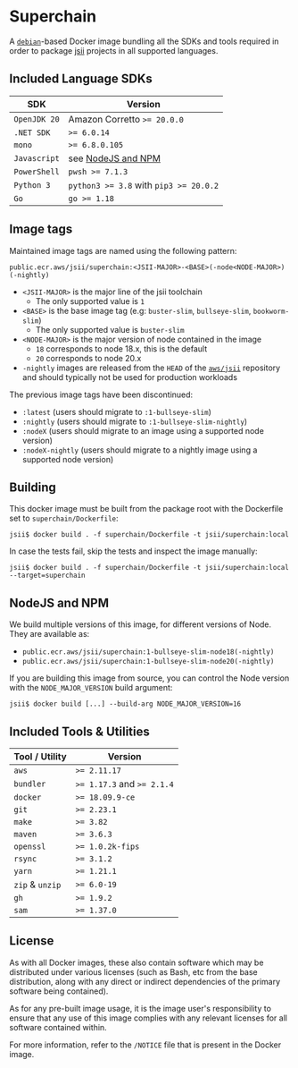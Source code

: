 # Superchain

A [`debian`][debian]-based Docker image bundling all the SDKs and tools
required in order to package [jsii] projects in all supported languages.

[debian]: https://gallery.ecr.aws/debian/debian
[jsii]: https://github.com/aws/jsii

## Included Language SDKs

| SDK          | Version                                |
| ------------ | -------------------------------------- |
| `OpenJDK 20` | Amazon Corretto `>= 20.0.0`            |
| `.NET SDK`   | `>= 6.0.14`                            |
| `mono`       | `>= 6.8.0.105`                         |
| `Javascript` | see [NodeJS and NPM](#nodejs-and-npm)  |
| `PowerShell` | `pwsh >= 7.1.3`                        |
| `Python 3`   | `python3 >= 3.8` with `pip3 >= 20.0.2` |
| `Go`         | `go >= 1.18`                           |

## Image tags

Maintained image tags are named using the following pattern:

```
public.ecr.aws/jsii/superchain:<JSII-MAJOR>-<BASE>(-node<NODE-MAJOR>)(-nightly)
```

- `<JSII-MAJOR>` is the major line of the jsii toolchain
  - The only supported value is `1`
- `<BASE>` is the base image tag (e.g: `buster-slim`, `bullseye-slim`, `bookworm-slim`)
  - The only supported value is `buster-slim`
- `<NODE-MAJOR>` is the major version of node contained in the image
  - `18` corresponds to node 18.x, this is the default
  - `20` corresponds to node 20.x
- `-nightly` images are released from the `HEAD` of the [`aws/jsii`][jsii]
  repository and should typically not be used for production workloads

The previous image tags have been discontinued:

- `:latest` (users should migrate to `:1-bullseye-slim`)
- `:nightly` (users should migrate to `:1-bullseye-slim-nightly`)
- `:nodeX` (users should migrate to an image using a supported node version)
- `:nodeX-nightly` (users should migrate to a nightly image using a supported node version)

## Building

This docker image must be built from the package root with the Dockerfile set to
`superchain/Dockerfile`:

```
jsii$ docker build . -f superchain/Dockerfile -t jsii/superchain:local
```

In case the tests fail, skip the tests and inspect the image manually:

```
jsii$ docker build . -f superchain/Dockerfile -t jsii/superchain:local --target=superchain
```

## NodeJS and NPM

We build multiple versions of this image, for different versions of Node. They are available as:

* `public.ecr.aws/jsii/superchain:1-bullseye-slim-node18(-nightly)`
* `public.ecr.aws/jsii/superchain:1-bullseye-slim-node20(-nightly)`

If you are building this image from source, you can control the Node version with the
`NODE_MAJOR_VERSION` build argument:

```
jsii$ docker build [...] --build-arg NODE_MAJOR_VERSION=16
```

## Included Tools & Utilities

| Tool / Utility  | Version                    |
| --------------- | -------------------------- |
| `aws`           | `>= 2.11.17`               |
| `bundler`       | `>= 1.17.3` and `>= 2.1.4` |
| `docker`        | `>= 18.09.9-ce`            |
| `git`           | `>= 2.23.1`                |
| `make`          | `>= 3.82`                  |
| `maven`         | `>= 3.6.3`                 |
| `openssl`       | `>= 1.0.2k-fips`           |
| `rsync`         | `>= 3.1.2`                 |
| `yarn`          | `>= 1.21.1`                |
| `zip` & `unzip` | `>= 6.0-19`                |
| `gh`            | `>= 1.9.2`                 |
| `sam`           | `>= 1.37.0`                |

## License

As with all Docker images, these also contain software which may be distributed
under various licenses (such as Bash, etc from the base distribution, along with
any direct or indirect dependencies of the primary software being contained).

As for any pre-built image usage, it is the image user's responsibility to
ensure that any use of this image complies with any relevant licenses for all
software contained within.

For more information, refer to the `/NOTICE` file that is present in the Docker
image.
